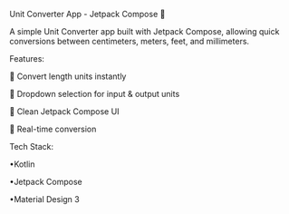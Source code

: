 Unit Converter App - Jetpack Compose 🚀

A simple Unit Converter app built with Jetpack Compose, allowing quick conversions between centimeters, meters, feet, and millimeters.

Features:

📏 Convert length units instantly

🔽 Dropdown selection for input & output units

🎨 Clean Jetpack Compose UI

🔄 Real-time conversion

Tech Stack:

  •Kotlin
  
  •Jetpack Compose
  
  •Material Design 3
